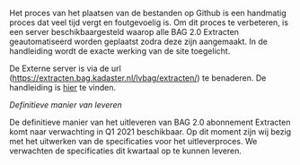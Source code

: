 Het proces van het plaatsen van de bestanden op Github is een handmatig proces dat veel tijd vergt en foutgevoelig is. Om dit proces te verbeteren, is een server beschikbaargesteld waarop alle BAG 2.0 Extracten geautomatiseerd worden geplaatst zodra deze zijn aangemaakt. In de handleiding wordt de exacte werking van de site toegelicht.  
  
De Externe server is via de url (https://extracten.bag.kadaster.nl/lvbag/extracten/) te benaderen.
De handleiding is [hier](https://github.com/lvbag/BAG-2.0-Extract/blob/master/BAG%202.0%20Extracten%20producten/Handleiding%20ophalen%20BAG%202.0%20extracten%20van%20webserver.pdf) te vinden.

*Definitieve manier van leveren*  

De definitieve manier van het uitleveren van BAG 2.0 abonnement Extracten komt naar verwachting in Q1 2021 beschikbaar. Op dit moment zijn wij bezig met het uitwerken van de specificaties voor het uitleverproces. We verwachten de specificaties dit kwartaal op te kunnen leveren. 

